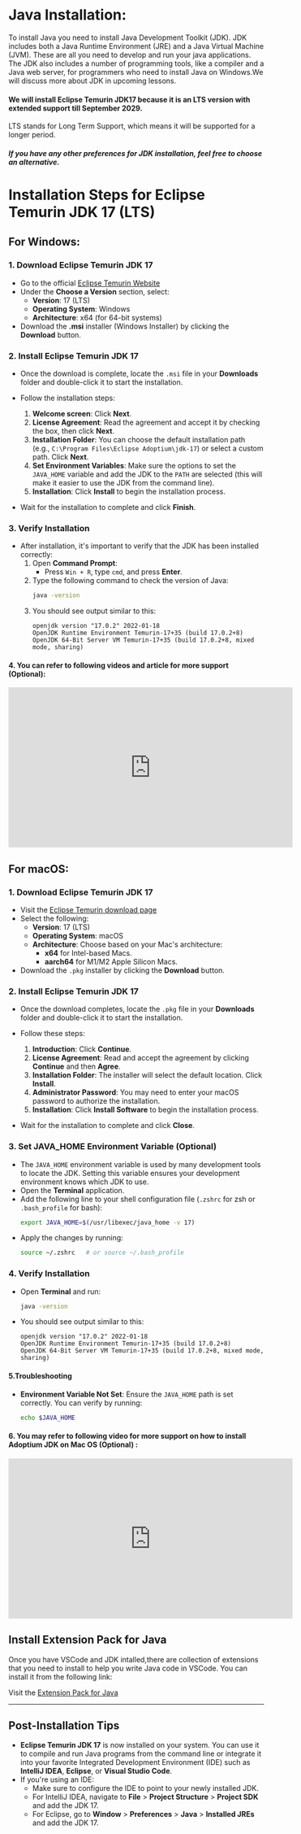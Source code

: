 

# Java Installation:

To install Java you need to install Java Development Toolkit (JDK).
JDK includes both a Java Runtime Environment (JRE) and a Java Virtual Machine (JVM). These are all you need to develop and run your java applications.
The JDK also includes a number of programming tools, like a compiler and a Java web server, for programmers who need to install Java on Windows.We will discuss more about JDK in upcoming lessons.

#### We will install Eclipse Temurin JDK17 because it is an LTS version with extended support till September 2029.
LTS stands for Long Term Support, which means it will be supported for a longer period.

##### If you have any other preferences for JDK installation, feel free to choose an alternative.

# Installation Steps for Eclipse Temurin JDK 17 (LTS)

## For Windows:

### 1. Download Eclipse Temurin JDK 17
- Go to the official <a href="https://adoptium.net/temurin/releases/?version=17" target="_blank">Eclipse Temurin Website</a>
- Under the **Choose a Version** section, select:
  - **Version**: 17 (LTS)
  - **Operating System**: Windows
  - **Architecture**: x64 (for 64-bit systems)
- Download the **.msi** installer (Windows Installer) by clicking the **Download** button.

### 2. Install Eclipse Temurin JDK 17
- Once the download is complete, locate the `.msi` file in your **Downloads** folder and double-click it to start the installation.
- Follow the installation steps:
  1. **Welcome screen**: Click **Next**.
  2. **License Agreement**: Read the agreement and accept it by checking the box, then click **Next**.
  3. **Installation Folder**: You can choose the default installation path (e.g., `C:\Program Files\Eclipse Adoptium\jdk-17`) or select a custom path. Click **Next**.
  4. **Set Environment Variables**: Make sure the options to set the `JAVA_HOME` variable and add the JDK to the `PATH` are selected (this will make it easier to use the JDK from the command line).
  5. **Installation**: Click **Install** to begin the installation process.
  
- Wait for the installation to complete and click **Finish**.

### 3. Verify Installation
- After installation, it's important to verify that the JDK has been installed correctly:
  1. Open **Command Prompt**:
     - Press `Win + R`, type `cmd`, and press **Enter**.
  2. Type the following command to check the version of Java:
     ```bash
     java -version
     ```
  3. You should see output similar to this:
     ```
     openjdk version "17.0.2" 2022-01-18
     OpenJDK Runtime Environment Temurin-17+35 (build 17.0.2+8)
     OpenJDK 64-Bit Server VM Temurin-17+35 (build 17.0.2+8, mixed mode, sharing)
     ```

#### 4. You can refer to following videos and article for more support (Optional):

<iframe width="560" height="315" src="https://www.youtube.com/embed/JlLvyzuSyFU?si=qy5_PwfSVby21dvQ" title="YouTube video player" frameborder="0" allow="accelerometer; autoplay; clipboard-write; encrypted-media; gyroscope; picture-in-picture; web-share" referrerpolicy="strict-origin-when-cross-origin" allowfullscreen></iframe>

 
## For macOS:

### 1. Download Eclipse Temurin JDK 17
- Visit the <a href="https://adoptium.net/temurin/releases/?version=17" target="_blank">Eclipse Temurin download page</a>
- Select the following:
  - **Version**: 17 (LTS)
  - **Operating System**: macOS
  - **Architecture**: Choose based on your Mac's architecture:
    - **x64** for Intel-based Macs.
    - **aarch64** for M1/M2 Apple Silicon Macs.
- Download the `.pkg` installer by clicking the **Download** button.

### 2. Install Eclipse Temurin JDK 17
- Once the download completes, locate the `.pkg` file in your **Downloads** folder and double-click it to start the installation.
- Follow these steps:
  1. **Introduction**: Click **Continue**.
  2. **License Agreement**: Read and accept the agreement by clicking **Continue** and then **Agree**.
  3. **Installation Folder**: The installer will select the default location. Click **Install**.
  4. **Administrator Password**: You may need to enter your macOS password to authorize the installation.
  5. **Installation**: Click **Install Software** to begin the installation process.
  
- Wait for the installation to complete and click **Close**.

### 3. Set JAVA_HOME Environment Variable (Optional)
- The `JAVA_HOME` environment variable is used by many development tools to locate the JDK. Setting this variable ensures your development environment knows which JDK to use.
- Open the **Terminal** application.
- Add the following line to your shell configuration file (`.zshrc` for zsh or `.bash_profile` for bash):
  ```bash
  export JAVA_HOME=$(/usr/libexec/java_home -v 17)
  ```
- Apply the changes by running:
  ```bash
  source ~/.zshrc   # or source ~/.bash_profile
  ```

### 4. Verify Installation
- Open **Terminal** and run:
  ```bash
  java -version
  ```
- You should see output similar to this:
  ```
  openjdk version "17.0.2" 2022-01-18
  OpenJDK Runtime Environment Temurin-17+35 (build 17.0.2+8)
  OpenJDK 64-Bit Server VM Temurin-17+35 (build 17.0.2+8, mixed mode, sharing)

  ```

#### 5.Troubleshooting

- **Environment Variable Not Set**: Ensure the `JAVA_HOME` path is set correctly. You can verify by running:
  ```bash
  echo $JAVA_HOME
  

#### 6. You may refer to following video for more support on how to install Adoptium JDK on Mac OS (Optional) :

<iframe width="560" height="315" src="https://www.youtube.com/embed/m3vR0aALrtY?si=mErhLKwWKS7q6G0a" title="YouTube video player" frameborder="0" allow="accelerometer; autoplay; clipboard-write; encrypted-media; gyroscope; picture-in-picture; web-share" referrerpolicy="strict-origin-when-cross-origin" allowfullscreen></iframe>


## Install Extension Pack for Java

Once you have VSCode and JDK intalled,there are collection of extensions that you need to install to help you write Java code in VSCode. You can install it from the following link:

Visit the <a href="https://marketplace.visualstudio.com/items?itemName=vscjava.vscode-java-pack" target="_blank">Extension Pack for Java</a>



---

## Post-Installation Tips

- **Eclipse Temurin JDK 17** is now installed on your system. You can use it to compile and run Java programs from the command line or integrate it into your favorite Integrated Development Environment (IDE) such as **IntelliJ IDEA**, **Eclipse**, or **Visual Studio Code**.
- If you're using an IDE:
   - Make sure to configure the IDE to point to your newly installed JDK.
   - For IntelliJ IDEA, navigate to **File** > **Project Structure** > **Project SDK** and add the JDK 17.
   - For Eclipse, go to **Window** > **Preferences** > **Java** > **Installed JREs** and add the JDK 17.

